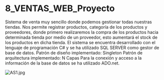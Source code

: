 # 8_VENTAS_WEB_Proyecto
Sistema de venta muy sencillo donde podemos gestionar todas nuestras tiendas. Nos permite registrar productos, categoría de los productos y proveedores, donde primero realizaremos la compra de los productos hacia determinada tienda por medio de un proveedor, esto aumentará el stock de los productos en dicha tienda. El sistema se encuentra desarrollado con el lenguaje de programación C# y se ha utilizado SQL SERVER como gestor de base de datos. Patrón de diseño implementado: Singleton Patrón de arquitectura implementado: N Capas Para la conexión y acceso a la información de la base de datos se ha utilizado ADO.net.

![AS1.jpg](https://i.postimg.cc/rpfwS3P5/AS1.jpg)
